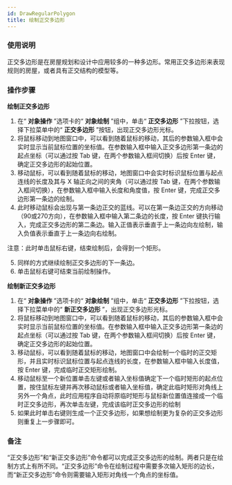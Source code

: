 ```yaml
---
id: DrawRegularPolygon
title: 绘制正交多边形  
---  
```

### 使用说明

正交多边形是在房屋规划和设计中应用较多的一种多边形。常用正交多边形来表现规则的房屋，或者具有正交结构的模型等。

### 操作步骤

**绘制正交多边形**

  1. 在“ **对象操作** ”选项卡的“ **对象绘制** ”组中，单击“ **正交多边形** ”下拉按钮，选择下拉菜单中的“ **正交多边形** ”按钮，出现正交多边形光标。
  2. 将鼠标移动到地图窗口中，可以看到随着鼠标的移动，其后的参数输入框中会实时显示当前鼠标位置的坐标值。在参数输入框中输入正交多边形第一条边的起点坐标（可以通过按 Tab 键，在两个参数输入框间切换）后按 Enter 键，确定正交多边形的起始位置。
  3. 移动鼠标，可以看到随着鼠标的移动，地图窗口中会实时标识鼠标位置与起点连线的长度及其与 X 轴正向之间的夹角（可以通过按 Tab 键，在两个参数输入框间切换），在参数输入框中输入长度和角度值，按 Enter 键，完成正交多边形第一条边的绘制。
  4. 此时移动鼠标会出现与第一条边正交的蓝线。可以在第一条边正交的方向移动（90或270方向），在参数输入框中输入第二条边的长度，按 Enter 键执行输入，完成正交多边形的第二条边。输入正值表示垂直于上一条边向左绘制，输入负值表示垂直于上一条边向右绘制。

注意：此时单击鼠标右键，结束绘制后，会得到一个矩形。

  5. 同样的方式继续绘制正交多边形的下一条边。
  6. 单击鼠标右键可结束当前绘制操作。

**绘制新正交多边形**

  1. 在“ **对象操作** ”选项卡的“ **对象绘制** ”组中，单击“ **正交多边形** ”下拉按钮，选择下拉菜单中的“ **新正交多边形** ”，出现正交多边形光标。
  2. 将鼠标移动到地图窗口中，可以看到随着鼠标的移动，其后的参数输入框中会实时显示当前鼠标位置的坐标值。在参数输入框中输入正交多边形第一条边的起点坐标（可以通过按 Tab 键，在两个参数输入框间切换）后按 Enter 键，确定正交多边形的起始位置。
  3. 移动鼠标，可以看到随着鼠标的移动，地图窗口中会绘制一个临时的正交矩形，并且实时标识鼠标位置与起点连线的长度，在参数输入框中输入长度值，按 Enter 键，完成临时正交矩形绘制。
  4. 移动鼠标至一个新位置单击左键或者输入坐标值确定下一个临时矩形的起点位置，按住鼠标左键并再次移动鼠标或者输入坐标值，确定此临时矩形对角线上另外一个角点，此时应用程序自动将原临时矩形与鼠标新位置值连接成一个临时正交多边形，再次单击左键，完成该临时正交多边形的绘制
  5. 如果此时单击右键则生成一个正交多边形，如果想绘制更为复杂的正交多边形则重复上一步骤即可。

### 备注

“正交多边形”和“新正交多边形”命令都可以完成正交多边形的绘制。两者只是在绘制方式上有所不同。“正交多边形”命令在绘制过程中需要多次输入矩形的边长，而“新正交多边形”命令则需要输入矩形对角线一个角点的坐标值。

